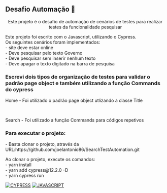## Desafio Automação 🚀
<p align="center">Este projeto é o desafio de automação de cenários de testes para realizar testes da funcionalidade pesquisar</p>

<p> Este projeto foi escrito com o Javascript, utilizando o Cypress.<br>
Os seguintes cenários foram implementados:<br>
- site deve estar online <br>
- Deve pesquisar pelo texto Governo<br>
- Deve pesquisar sem inserir nenhum texto<br>
- Deve apagar o texto digitado na barra de pesquisa<br>

<h3> Escrevi dois tipos de organização de testes para validar o padrão page object e também utilizando a função Commands do cypress </h3>
<p>Home - Foi utilizado o padrão page object utlizando a classe Title<p><br>
<p>Search - Foi utilizado a função Commands para códigos repetivos<p>


<h3>Para executar o projeto: </h3>
<p> - Basta clonar o projeto, através da URL:https://github.com/joelantonio86/SearchTestAutomation.git <br>  <p>
<p>Ao clonar o projeto, execute os comandos: <br> - yarn install <br> - yarn add cypress@12.2.0 -D <br> - yarn cypress run <p>

[![CYPRESS](https://img.shields.io/badge/CYPRESS%20-%23323330.svg?&style=for-the-badge&logo=perfil&logoColor=black&color=F745B5)](https://www.cypress.io)
[![JAVASCRIPT](https://img.shields.io/badge/JAVASCRIPT%20-%23323330.svg?&style=for-the-badge&logo=cards%20estrelas&logoColor=black&color=FFB800)](https://www.javascript.com)
